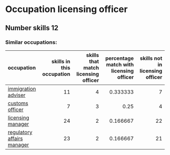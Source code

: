 # Occupation licensing officer
## Number skills 12
### Similar occupations:
| occupation                                                  |   skills in this occupation |   skills that match licensing officer |   percentage match with licensing officer |   skills not in licensing officer |
|:------------------------------------------------------------|----------------------------:|--------------------------------------:|------------------------------------------:|----------------------------------:|
| [immigration adviser](immigration_adviser.md)               |                          11 |                                     4 |                                  0.333333 |                                 7 |
| [customs officer](customs_officer.md)                       |                           7 |                                     3 |                                  0.25     |                                 4 |
| [licensing manager](licensing_manager.md)                   |                          24 |                                     2 |                                  0.166667 |                                22 |
| [regulatory affairs manager](regulatory_affairs_manager.md) |                          23 |                                     2 |                                  0.166667 |                                21 |
